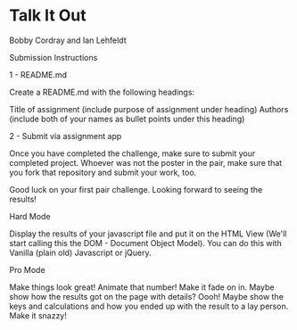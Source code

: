 # Talk It Out

Bobby Cordray and Ian Lehfeldt

Submission Instructions

1 - README.md

Create a README.md with the following headings:

Title of assignment (include purpose of assignment under heading)
Authors (include both of your names as bullet points under this heading)

2 - Submit via assignment app

Once you have completed the challenge, make sure to submit your completed project. Whoever was not the poster in the pair, make sure that you fork that repository and submit your work, too.

Good luck on your first pair challenge. Looking forward to seeing the results!

Hard Mode

Display the results of your javascript file and put it on the HTML View (We'll start calling this the DOM - Document Object Model). You can do this with Vanilla (plain old) Javascript or jQuery.

Pro Mode

Make things look great! Animate that number! Make it fade on in. Maybe show how the results got on the page with details? Oooh! Maybe show the keys and calculations and how you ended up with the result to a lay person. Make it snazzy!
